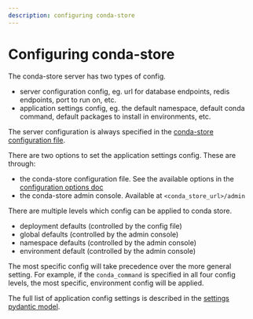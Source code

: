 ```yaml
---
description: configuring conda-store
---
```


# Configuring conda-store

The conda-store server has two types of config. 

* server configuration config, eg. url for database endpoints, redis
endpoints, port to run on, etc.
* application settings config, eg. the default namespace, default conda
command, default packages to install in environments, etc.

The server configuration is always specified in the [conda-store configuration file](./configuration-options.md).

There are two options to set the application settings config. These
are through:

* the conda-store configuration file. See the available options in the 
  [configuration options doc](./configuration-options.md)
* the conda-store admin console. Available at `<conda_store_url>/admin`

There are multiple levels which config can be applied to conda store. 

* deployment defaults (controlled by the config file)
* global defaults (controlled by the admin console)
* namespace defaults (controlled by the admin console)
* environment default (controlled by the admin console)

The most specific config will take precedence over the more  general 
setting. For example, if the `conda_command` is specified in all four
config levels, the most specific, environment config will be applied.

The full list of application config settings is described in the 
[settings pydantic model](https://github.com/conda-incubator/conda-store/blob/main/conda-store-server/conda_store_server/_internal/schema.py#L203).
